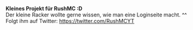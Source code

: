 **Kleines Projekt für RushMC :D**<br>
Der kleine Racker wollte gerne wissen, wie man eine Loginseite macht. ^^<br>
Folgt ihm auf Twitter: https://twitter.com/RushMCYT